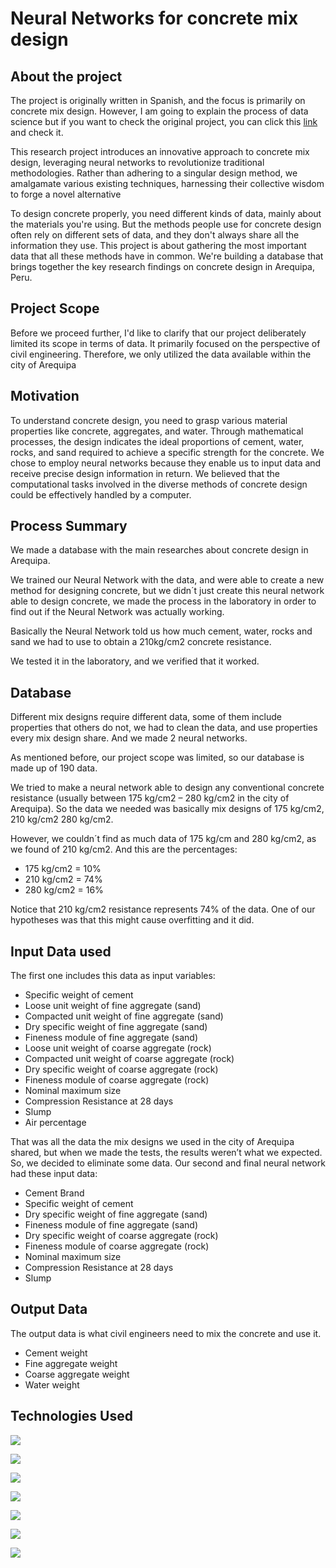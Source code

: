# Neural Networks for concrete mix design

## About the project

The project is originally written in Spanish, and the focus is primarily on concrete mix design. However, I am going to explain the process of data science but if you want to check the original project, you can click this [link](https://repositorio.ucsm.edu.pe/handle/20.500.12920/12366 "link") and check it. 

This research project introduces an innovative approach to concrete mix design, leveraging neural networks to revolutionize traditional methodologies. Rather than adhering to a singular design method, we amalgamate various existing techniques, harnessing their collective wisdom to forge a novel alternative

To design concrete properly, you need different kinds of data, mainly about the materials you're using. But the methods people use for concrete design often rely on different sets of data, and they don't always share all the information they use. This project is about gathering the most important data that all these methods have in common. We're building a database that brings together the key research findings on concrete design in Arequipa, Peru.

## Project Scope

Before we proceed further, I'd like to clarify that our project deliberately limited its scope in terms of data. It primarily focused on the perspective of civil engineering. Therefore, we only utilized the data available within the city of Arequipa

## Motivation

To understand concrete design, you need to grasp various material properties like concrete, aggregates, and water. Through mathematical processes, the design indicates the ideal proportions of cement, water, rocks, and sand required to achieve a specific strength for the concrete. We chose to employ neural networks because they enable us to input data and receive precise design information in return. We believed that the computational tasks involved in the diverse methods of concrete design could be effectively handled by a computer.

## Process Summary

We made a database with the main researches about concrete design in Arequipa.

We trained our Neural Network with the data, and were able to create a new method for designing concrete, but we didn´t just create this neural network able to design concrete, we made the process in the laboratory in order to find out if the Neural Network was actually working.

Basically the Neural Network told us how much cement, water, rocks and sand we had to use to obtain a 210kg/cm2 concrete resistance. 

We tested it in the laboratory, and we verified that it worked. 

## Database

Different mix designs require different data, some of them include properties that others do not, we had to clean the data, and use properties every mix design share. And we made 2 neural networks.

As mentioned before, our project scope was limited, so our database is made up of 190 data.

We tried to make a neural network able to design any conventional concrete resistance (usually between 175 kg/cm2 – 280 kg/cm2 in the city of Arequipa). So the data we needed was basically mix designs of 175 kg/cm2, 210 kg/cm2 280 kg/cm2.

However, we couldn´t find as much data of 175 kg/cm and 280 kg/cm2, as we found of 210 kg/cm2. And this are the percentages:

- 175 kg/cm2 = 10%
- 210 kg/cm2 = 74%
- 280 kg/cm2 = 16%

Notice that 210 kg/cm2 resistance represents 74% of the data. One of our hypotheses was that this might cause overfitting and it did.

## Input Data used

The first one includes this data as input variables:

- Specific weight of cement
- Loose unit weight of fine aggregate (sand)
- Compacted unit weight of fine aggregate (sand)
- Dry specific weight of fine aggregate (sand)
- Fineness module of fine aggregate (sand)
- Loose unit weight of coarse aggregate (rock)
- Compacted unit weight of coarse aggregate (rock)
- Dry specific weight of coarse aggregate (rock)
- Fineness module of coarse aggregate (rock)
- Nominal maximum size
- Compression Resistance at 28 days
- Slump
- Air percentage

That was all the data the mix designs we used in the city of Arequipa shared, but when we made the tests, the results weren’t what we expected. So, we decided to eliminate some data. Our second and final neural network had these input data:

- Cement Brand
- Specific weight of cement
- Dry specific weight of fine aggregate (sand)
- Fineness module of fine aggregate (sand)
- Dry specific weight of coarse aggregate (rock)
- Fineness module of coarse aggregate (rock)
- Nominal maximum size
- Compression Resistance at 28 days
- Slump

## Output Data

The output data is what civil engineers need to mix the concrete and use it. 

- Cement weight
- Fine aggregate weight
- Coarse aggregate weight
- Water weight 

## Technologies Used

[![](https://github.com/Ferloayza/NeuroMix-Designing-Concrete-with-AI/assets/158125362/26c404ed-0d1a-4ca8-9ad4-124714f3167f)](https://numpy.org/ "Numpy")

[![](https://github.com/Ferloayza/NeuroMix-Designing-Concrete-with-AI/assets/158125362/13404df9-50c1-41e7-948a-554dc152ae3b)](https://matplotlib.org/ "Matplotlib")

[![](https://github.com/Ferloayza/NeuroMix-Designing-Concrete-with-AI/assets/158125362/4f6cc6e3-b4c4-491b-b61f-79a86b2ebdaf)](https://pandas.pydata.org/ "Pandas")

[![](https://github.com/Ferloayza/NeuroMix-Designing-Concrete-with-AI/assets/158125362/7c83624b-5c54-4d53-a149-fdf69c1a3dd9)](https://www.tensorflow.org/ "Tensorflow")

[![](https://github.com/Ferloayza/NeuroMix-Designing-Concrete-with-AI/assets/158125362/f5e626e1-ebf3-4eb2-97b1-954c09203acc)](https://seaborn.pydata.org/ "Seaborn")

[![](https://github.com/Ferloayza/NeuroMix-Designing-Concrete-with-AI/assets/158125362/c63c8b9b-8ba7-408a-8fc9-69dc30820516)](https://scikit-learn.org/stable/ "Scikit-Learn")

[![](https://github.com/Ferloayza/NeuroMix-Designing-Concrete-with-AI/assets/158125362/ff69e08f-ea41-484f-83d2-39e0f3bbbc3a)](https://keras.io/ "Keras")
